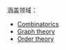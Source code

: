 
涵盖领域：
- [Combinatorics](Combinatorics/Combinatorics.md)
- [Graph theory](Graph%20theory/Graph%20theory.md)
- [Order theory](Order%20theory/Order%20theory.md)
